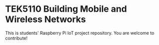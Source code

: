 # TEK5110 Building Mobile and Wireless Networks
This is  students' Raspberry Pi IoT project repository.
You are welcome  to contribute!
